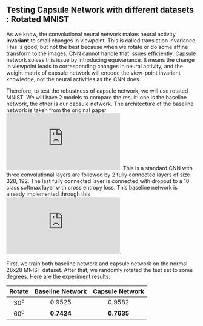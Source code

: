 ## Testing Capsule Network with different datasets : Rotated MNIST

As we know, the convolutional neural network makes neural activity **invariant** to small changes in viewpoint. This is called translation invariance. This is good, but not the best because when we rotate or do some affine transform to the images, CNN cannot handle that issues efficiently. Capsule network solves this issue by introducing equivariance. It means the change in viewpoint leads to corresponding changes in neural activity, and the weight matrix of capsule network will encode the view-point invariant knowledge, not the neural activities as the CNN does.

Therefore, to test the robustness of capsule network, we will use rotated MNIST. We will have 2 models to compare the result: one is the baseline network, the other is our capsule network. The architecture of the baseline network is taken from the original paper ![Dynamic Routing Between Capsules](https://arxiv.org/pdf/1710.09829.pdf). This is a standard CNN with three convolutional layers are followed by 2 fully connected layers of size 328, 192. The last fully connected layer is connected with dropout to a 10 class softmax layer with cross entropy loss. This baseline network is already implemented through this ![link](https://github.com/shinseung428/CapsNet_Tensorflow/blob/master/models/baseline_network.py). 

First, we train both baseline network and capsule network on the normal 28x28 MNIST dataset. After that, we randomly rotated the test set to some degrees. Here are the experiment results:

| Rotate         | Baseline Network  | Capsule Network   |
| :---:          |:---:              | :---:             |
| 30<sup>o</sup> | 0.9525            | 0.9582            |
| 60<sup>o</sup> | **0.7424**        | **0.7635**        |

